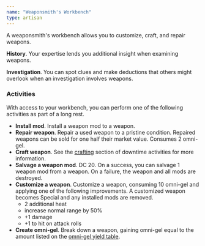 ```yaml
---
name: "Weaponsmith's Workbench"
type: artisan
---
```


A weaponsmith's workbench allows you to customize, craft, and repair weapons.

__History__. Your expertise lends you additional insight when examining weapons.

__Investigation__. You can spot clues and make deductions that others might overlook when an investigation involves weapons.

### Activities
With access to your workbench, you can perform one of the following activities as part of a long rest.

* __Install mod__. Install a weapon mod to a weapon.
* __Repair weapon__. Repair a used weapon to a pristine condition. Repaired weapons can be sold for one half their market value. Consumes 2 omni-gel.
* __Craft weapon__. See the [crafting](/manual/missions#between-missions) section of downtime activities for more information.
* __Salvage a weapon mod__. DC 20. On a success, you can salvage 1 weapon mod from a weapon. On a failure, the weapon
and all mods are destroyed.
* __Customize a weapon__. Customize a weapon, consuming 10 omni-gel and applying one of the following improvements.
A customized weapon becomes Special and any installed mods are removed.
  * 2 additional heat
  * increase normal range by 50%
  * +1 damage
  * +1 to hit on attack rolls
* __Create omni-gel__. Break down a weapon, gaining omni-gel equal to the amount listed on the [omni-gel yield table](/gear/omni-gel).

